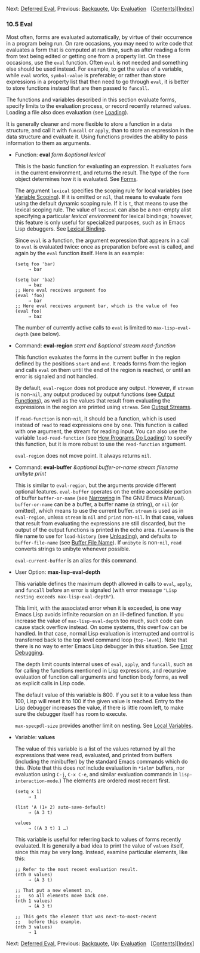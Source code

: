 <!-- This is the GNU Emacs Lisp Reference Manual
corresponding to Emacs version 27.2.

Copyright (C) 1990-1996, 1998-2021 Free Software Foundation,
Inc.

Permission is granted to copy, distribute and/or modify this document
under the terms of the GNU Free Documentation License, Version 1.3 or
any later version published by the Free Software Foundation; with the
Invariant Sections being "GNU General Public License," with the
Front-Cover Texts being "A GNU Manual," and with the Back-Cover
Texts as in (a) below.  A copy of the license is included in the
section entitled "GNU Free Documentation License."

(a) The FSF's Back-Cover Text is: "You have the freedom to copy and
modify this GNU manual.  Buying copies from the FSF supports it in
developing GNU and promoting software freedom." -->

<!-- Created by GNU Texinfo 6.7, http://www.gnu.org/software/texinfo/ -->

Next: [Deferred Eval](Deferred-Eval.html), Previous: [Backquote](Backquote.html), Up: [Evaluation](Evaluation.html)   \[[Contents](index.html#SEC_Contents "Table of contents")]\[[Index](Index.html "Index")]

### 10.5 Eval

Most often, forms are evaluated automatically, by virtue of their occurrence in a program being run. On rare occasions, you may need to write code that evaluates a form that is computed at run time, such as after reading a form from text being edited or getting one from a property list. On these occasions, use the `eval` function. Often `eval` is not needed and something else should be used instead. For example, to get the value of a variable, while `eval` works, `symbol-value` is preferable; or rather than store expressions in a property list that then need to go through `eval`, it is better to store functions instead that are then passed to `funcall`.

The functions and variables described in this section evaluate forms, specify limits to the evaluation process, or record recently returned values. Loading a file also does evaluation (see [Loading](Loading.html)).

It is generally cleaner and more flexible to store a function in a data structure, and call it with `funcall` or `apply`, than to store an expression in the data structure and evaluate it. Using functions provides the ability to pass information to them as arguments.

*   Function: **eval** *form \&optional lexical*

    This is the basic function for evaluating an expression. It evaluates `form` in the current environment, and returns the result. The type of the `form` object determines how it is evaluated. See [Forms](Forms.html).

    The argument `lexical` specifies the scoping rule for local variables (see [Variable Scoping](Variable-Scoping.html)). If it is omitted or `nil`, that means to evaluate `form` using the default dynamic scoping rule. If it is `t`, that means to use the lexical scoping rule. The value of `lexical` can also be a non-empty alist specifying a particular *lexical environment* for lexical bindings; however, this feature is only useful for specialized purposes, such as in Emacs Lisp debuggers. See [Lexical Binding](Lexical-Binding.html).

    Since `eval` is a function, the argument expression that appears in a call to `eval` is evaluated twice: once as preparation before `eval` is called, and again by the `eval` function itself. Here is an example:

        (setq foo 'bar)
             ⇒ bar

    <!---->

        (setq bar 'baz)
             ⇒ baz
        ;; Here eval receives argument foo
        (eval 'foo)
             ⇒ bar
        ;; Here eval receives argument bar, which is the value of foo
        (eval foo)
             ⇒ baz

    The number of currently active calls to `eval` is limited to `max-lisp-eval-depth` (see below).

<!---->

*   Command: **eval-region** *start end \&optional stream read-function*

    This function evaluates the forms in the current buffer in the region defined by the positions `start` and `end`. It reads forms from the region and calls `eval` on them until the end of the region is reached, or until an error is signaled and not handled.

    By default, `eval-region` does not produce any output. However, if `stream` is non-`nil`, any output produced by output functions (see [Output Functions](Output-Functions.html)), as well as the values that result from evaluating the expressions in the region are printed using `stream`. See [Output Streams](Output-Streams.html).

    If `read-function` is non-`nil`, it should be a function, which is used instead of `read` to read expressions one by one. This function is called with one argument, the stream for reading input. You can also use the variable `load-read-function` (see [How Programs Do Loading](How-Programs-Do-Loading.html#Definition-of-load_002dread_002dfunction)) to specify this function, but it is more robust to use the `read-function` argument.

    `eval-region` does not move point. It always returns `nil`.

<!---->

*   Command: **eval-buffer** *\&optional buffer-or-name stream filename unibyte print*

    This is similar to `eval-region`, but the arguments provide different optional features. `eval-buffer` operates on the entire accessible portion of buffer `buffer-or-name` (see [Narrowing](https://www.gnu.org/software/emacs/manual/html_node/emacs/Narrowing.html#Narrowing) in The GNU Emacs Manual). `buffer-or-name` can be a buffer, a buffer name (a string), or `nil` (or omitted), which means to use the current buffer. `stream` is used as in `eval-region`, unless `stream` is `nil` and `print` non-`nil`. In that case, values that result from evaluating the expressions are still discarded, but the output of the output functions is printed in the echo area. `filename` is the file name to use for `load-history` (see [Unloading](Unloading.html)), and defaults to `buffer-file-name` (see [Buffer File Name](Buffer-File-Name.html)). If `unibyte` is non-`nil`, `read` converts strings to unibyte whenever possible.

    `eval-current-buffer` is an alias for this command.

<!---->

*   User Option: **max-lisp-eval-depth**

    This variable defines the maximum depth allowed in calls to `eval`, `apply`, and `funcall` before an error is signaled (with error message `"Lisp nesting exceeds max-lisp-eval-depth"`).

    This limit, with the associated error when it is exceeded, is one way Emacs Lisp avoids infinite recursion on an ill-defined function. If you increase the value of `max-lisp-eval-depth` too much, such code can cause stack overflow instead. On some systems, this overflow can be handled. In that case, normal Lisp evaluation is interrupted and control is transferred back to the top level command loop (`top-level`). Note that there is no way to enter Emacs Lisp debugger in this situation. See [Error Debugging](Error-Debugging.html).

    The depth limit counts internal uses of `eval`, `apply`, and `funcall`, such as for calling the functions mentioned in Lisp expressions, and recursive evaluation of function call arguments and function body forms, as well as explicit calls in Lisp code.

    The default value of this variable is 800. If you set it to a value less than 100, Lisp will reset it to 100 if the given value is reached. Entry to the Lisp debugger increases the value, if there is little room left, to make sure the debugger itself has room to execute.

    `max-specpdl-size` provides another limit on nesting. See [Local Variables](Local-Variables.html#Definition-of-max_002dspecpdl_002dsize).

<!---->

*   Variable: **values**

    The value of this variable is a list of the values returned by all the expressions that were read, evaluated, and printed from buffers (including the minibuffer) by the standard Emacs commands which do this. (Note that this does *not* include evaluation in `*ielm*` buffers, nor evaluation using `C-j`, `C-x C-e`, and similar evaluation commands in `lisp-interaction-mode`.) The elements are ordered most recent first.

        (setq x 1)
             ⇒ 1

    <!---->

        (list 'A (1+ 2) auto-save-default)
             ⇒ (A 3 t)

    <!---->

        values
             ⇒ ((A 3 t) 1 …)

    This variable is useful for referring back to values of forms recently evaluated. It is generally a bad idea to print the value of `values` itself, since this may be very long. Instead, examine particular elements, like this:

        ;; Refer to the most recent evaluation result.
        (nth 0 values)
             ⇒ (A 3 t)

    <!---->

        ;; That put a new element on,
        ;;   so all elements move back one.
        (nth 1 values)
             ⇒ (A 3 t)

    <!---->

        ;; This gets the element that was next-to-most-recent
        ;;   before this example.
        (nth 3 values)
             ⇒ 1

Next: [Deferred Eval](Deferred-Eval.html), Previous: [Backquote](Backquote.html), Up: [Evaluation](Evaluation.html)   \[[Contents](index.html#SEC_Contents "Table of contents")]\[[Index](Index.html "Index")]
